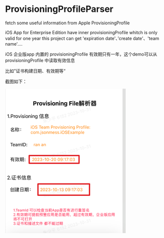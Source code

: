# ProvisioningProfileParser
fetch some useful information  from  Apple  ProvisioningProfile 


 iOS App for Enterprise Edition  have inner  provisioningProfile  whitch is only valid for one year
this project can get  'expiration date'、’create date'、'team name'....

iOS 企业版app 内置的 provisioningProfile 有效期只有一年，这个demo可以从 provisioningProfile 中读取有效信息

比如”证书构建日期、有效期等“

截图如下：

![截图](./99DAC39C-EBEE-432D-958E-0F2B36FF89C8.png)
